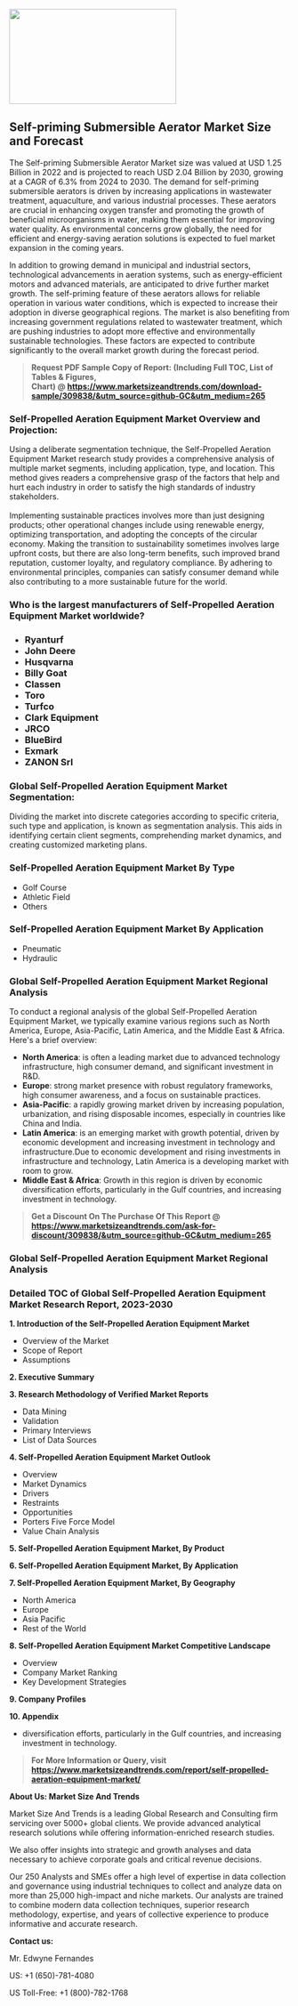 <p><img class="alignnone size-medium wp-image-20088" src="https://ffe5etoiles.com/wp-content/uploads/2024/12/MST1-300x171.png" alt="" width="300" height="171" /></p><h2>Self-priming Submersible Aerator Market Size and Forecast</h2><p>The Self-priming Submersible Aerator Market size was valued at USD 1.25 Billion in 2022 and is projected to reach USD 2.04 Billion by 2030, growing at a CAGR of 6.3% from 2024 to 2030. The demand for self-priming submersible aerators is driven by increasing applications in wastewater treatment, aquaculture, and various industrial processes. These aerators are crucial in enhancing oxygen transfer and promoting the growth of beneficial microorganisms in water, making them essential for improving water quality. As environmental concerns grow globally, the need for efficient and energy-saving aeration solutions is expected to fuel market expansion in the coming years.</p><p>In addition to growing demand in municipal and industrial sectors, technological advancements in aeration systems, such as energy-efficient motors and advanced materials, are anticipated to drive further market growth. The self-priming feature of these aerators allows for reliable operation in various water conditions, which is expected to increase their adoption in diverse geographical regions. The market is also benefiting from increasing government regulations related to wastewater treatment, which are pushing industries to adopt more effective and environmentally sustainable technologies. These factors are expected to contribute significantly to the overall market growth during the forecast period.</p></p><blockquote id="" class=""><strong>Request PDF Sample Copy of Report: (Including Full TOC, List of Tables &amp; Figures, Chart)&nbsp;@&nbsp;<strong><a href="https://www.marketsizeandtrends.com/download-sample/309838/&utm_source=github-GC&utm_medium=265" target="_blank">https://www.marketsizeandtrends.com/download-sample/309838/&utm_source=github-GC&utm_medium=265</a></strong></strong></blockquote><h3 id="" class="">Self-Propelled Aeration Equipment Market&nbsp;Overview and Projection:</h3><p id="" class="">Using a deliberate segmentation technique, the Self-Propelled Aeration Equipment Market research study provides a comprehensive analysis of multiple market segments, including application, type, and location. This method gives readers a comprehensive grasp of the factors that help and hurt each industry in order to satisfy the high standards of industry stakeholders. <br /> <br />Implementing sustainable practices involves more than just designing products; other operational changes include using renewable energy, optimizing transportation, and adopting the concepts of the circular economy. Making the transition to sustainability sometimes involves large upfront costs, but there are also long-term benefits, such improved brand reputation, customer loyalty, and regulatory compliance. By adhering to environmental principles, companies can satisfy consumer demand while also contributing to a more sustainable future for the world.</p><h3 id="" class="">Who is the largest manufacturers of&nbsp;Self-Propelled Aeration Equipment Market worldwide?</h3><h3 class=""><p><ul><li>Ryanturf </li><li> John Deere </li><li> Husqvarna </li><li> Billy Goat </li><li> Classen </li><li> Toro </li><li> Turfco </li><li> Clark Equipment </li><li> JRCO </li><li> BlueBird </li><li> Exmark </li><li> ZANON Srl</li></ul></p></h3><h3 id="" class="">Global&nbsp;Self-Propelled Aeration Equipment Market Segmentation:</h3><p id="" class="">Dividing the market into discrete categories according to specific criteria, such type and application, is known as segmentation analysis. This aids in identifying certain client segments, comprehending market dynamics, and creating customized marketing plans.</p><h3 id="" class="">Self-Propelled Aeration Equipment Market&nbsp;By Type</h3><p><p><ul><li>Golf Course</li><li> Athletic Field</li><li> Others</p></li></ul></p></p><h3 id="" class="">Self-Propelled Aeration Equipment Market&nbsp;By Application</h3><p class=""><p><ul><li>Pneumatic</li><li> Hydraulic</li></ul></p></p><h3 id="" class="">Global Self-Propelled Aeration Equipment Market Regional Analysis</h3><p id="" class="">To conduct a regional analysis of the global Self-Propelled Aeration Equipment Market, we typically examine various regions such as North America, Europe, Asia-Pacific, Latin America, and the Middle East &amp; Africa. Here's a brief overview:</p><ul><li><strong>North America</strong>: is often a leading market due to advanced technology infrastructure, high consumer demand, and significant investment in R&amp;D.</li><li><strong>Europe</strong>: strong market presence with robust regulatory frameworks, high consumer awareness, and a focus on sustainable practices.</li><li><strong>Asia-Pacific</strong>: a rapidly growing market driven by increasing population, urbanization, and rising disposable incomes, especially in countries like China and India.</li><li><strong>Latin America</strong>: is an emerging market with growth potential, driven by economic development and increasing investment in technology and infrastructure.Due to economic development and rising investments in infrastructure and technology, Latin America is a developing market with room to grow.</li><li><strong>Middle East &amp; Africa</strong>: Growth in this region is driven by economic diversification efforts, particularly in the Gulf countries, and increasing investment in technology.</li></ul><blockquote id="" class=""><strong>Get a Discount On The Purchase Of This Report @ <strong><a href="https://www.marketsizeandtrends.com/ask-for-discount/309838/&utm_source=github-GC&utm_medium=265" target="_blank">https://www.marketsizeandtrends.com/ask-for-discount/309838/&utm_source=github-GC&utm_medium=265</a></strong></strong></blockquote><h3 id="" class="">Global Self-Propelled Aeration Equipment Market Regional Analysis</h3><h3 id="" class="">Detailed TOC of Global Self-Propelled Aeration Equipment Market Research Report, 2023-2030</h3><p id="" class=""><strong>1. Introduction of the Self-Propelled Aeration Equipment Market</strong></p><ul><li>Overview of the Market</li><li>Scope of Report</li><li>Assumptions</li></ul><p id="" class=""><strong>2. Executive Summary</strong></p><p id="" class=""><strong>3. Research Methodology of Verified Market Reports</strong></p><ul><li>Data Mining</li><li>Validation</li><li>Primary Interviews</li><li>List of Data Sources</li></ul><p id="" class=""><strong>4. Self-Propelled Aeration Equipment Market Outlook</strong></p><ul><li>Overview</li><li>Market Dynamics</li><li>Drivers</li><li>Restraints</li><li>Opportunities</li><li>Porters Five Force Model</li><li>Value Chain Analysis</li></ul><p id="" class=""><strong>5. Self-Propelled Aeration Equipment Market, By Product</strong></p><p id="" class=""><strong>6. Self-Propelled Aeration Equipment Market, By Application</strong></p><p id="" class=""><strong>7. Self-Propelled Aeration Equipment Market, By Geography</strong></p><ul><li>North America</li><li>Europe</li><li>Asia Pacific</li><li>Rest of the World</li></ul><p id="" class=""><strong>8. Self-Propelled Aeration Equipment Market Competitive Landscape</strong></p><ul><li>Overview</li><li>Company Market Ranking</li><li>Key Development Strategies</li></ul><p id="" class=""><strong>9. Company Profiles</strong></p><p id="" class=""><strong>10. Appendix</strong></p><ul><li>diversification efforts, particularly in the Gulf countries, and increasing investment in technology.</li></ul><blockquote id="" class=""><strong>For More Information or Query, visit <strong><strong><a href="https://www.marketsizeandtrends.com/report/self-propelled-aeration-equipment-market/" target="_blank">https://www.marketsizeandtrends.com/report/self-propelled-aeration-equipment-market/</a></strong></strong></strong></blockquote><p id="" class=""><strong>About Us: Market Size And Trends</strong></p><p id="" class="">Market Size And Trends is a leading Global Research and Consulting firm servicing over 5000+ global clients. We provide advanced analytical research solutions while offering information-enriched research studies.</p><p id="" class="">We also offer insights into strategic and growth analyses and data necessary to achieve corporate goals and critical revenue decisions.</p><p id="" class="">Our 250 Analysts and SMEs offer a high level of expertise in data collection and governance using industrial techniques to collect and analyze data on more than 25,000 high-impact and niche markets. Our analysts are trained to combine modern data collection techniques, superior research methodology, expertise, and years of collective experience to produce informative and accurate research.</p><p id="" class=""><strong>Contact us:</strong></p><p id="" class="">Mr. Edwyne Fernandes</p><p id="" class="">US: +1 (650)-781-4080</p><p id="" class="">US Toll-Free: +1 (800)-782-1768</p>
